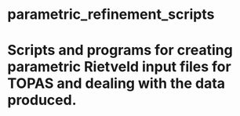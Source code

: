 # parametric_refinement_scripts
# Scripts and programs for creating parametric Rietveld input files for TOPAS and dealing with the data produced.
